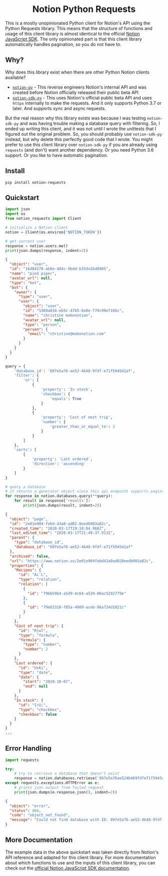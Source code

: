<h1 align="center">Notion Python Requests</h1>

This is a mostly unopinionated Python client for Notion's API using the Python Requests library. This means that the
structure of functions and usage of this client library is almost identical to the official
[Notion JavaScript SDK](https://developers.notion.com/reference/intro). The only opinionated part is that this client
library automatically handles pagination, so you do not have to.

## Why?
Why does this library exist when there are other Python Notion clients available?
- [`notion-py`](https://github.com/jamalex/notion-py) - This reverse engineers Notion's internal API and was created
    before Notion officially released their public beta API
- [`notion-sdk-py`](https://github.com/ramnes/notion-sdk-py) - This uses Notion's official public beta API and
    uses `httpx` internally to make the requests. And it only supports Python 3.7 or later. And supports sync and async
    requests.

But the real reason why this library exists was because I was testing `notion-sdk-py` and was having trouble making a
database query with filtering. So, I ended up writing this client, and it was not until I wrote the unittests that I
figured out the original problem. So, you should probably use `notion-sdk-py` instead, but why delete this perfectly
good code that I wrote. You might prefer to use this client library over `notion-sdk-py` if you are already using
`requests` (and don't) want another dependency. Or you need Python 3.6 support. Or you like to have automatic
pagination.

## Install

```shell
pip install notion-requests
```

## Quickstart

```python
import json
import os
from notion_requests import Client

# initialize a Notion client
notion = Client(os.environ['NOTION_TOKEN'])

# get current user
response = notion.users.me()
print(json.dumps(response, indent=2))
```

```json
{
  "object": "user",
  "id": "16d84278-ab0e-484c-9bdd-b35da3bd8905",
  "name": "pied piper",
  "avatar_url": null,
  "type": "bot",
  "bot": {
    "owner": {
      "type": "user",
      "user": {
        "object": "user",
        "id": "5389a034-eb5c-47b5-8a9e-f79c99ef166c",
        "name": "christine makenotion",
        "avatar_url": null,
        "type": "person",
        "person": {
          "email": "christine@makenotion.com"
        }
      }
    }
  }
}
```

```python
query = {
    'database_id': '897e5a76-ae52-4b48-9fdf-e71f5945d1af',
    'filter': {
        'or': [
            {
                'property': 'In stock',
                'checkbox': {
                    'equals': True
                }
            },
            {
                'property': 'Cost of next trip',
                'number': {
                    'greater_than_or_equal_to': 2
                }
            }
        ]
    },
    'sorts': [
        {
            'property': 'Last ordered',
            'direction': 'ascending'
        }
    ]
}

# query a database
# it returns a generator object since this api endpoint supports pagination
for response in notion.databases.query(**query):
    for result in response['results']:
        print(json.dumps(result, indent=2))
```

```json
{
  "object": "page",
  "id": "2e01e904-febd-43a0-ad02-8eedb903a82c",
  "created_time": "2020-03-17T19:10:04.968Z",
  "last_edited_time": "2020-03-17T21:49:37.913Z",
  "parent": {
    "type": "database_id",
    "database_id": "897e5a76-ae52-4b48-9fdf-e71f5945d1af"
  },
  "archived": false,
  "url": "https://www.notion.so/2e01e904febd43a0ad028eedb903a82c",
  "properties": {
    "Recipes": {
      "id": "Ai`L",
      "type": "relation",
      "relation": [
        {
          "id": "796659b4-a5d9-4c64-a539-06ac5292779e"
        },
        {
          "id": "79e63318-f85a-4909-aceb-96a724d1021c"
        }
      ]
    },
    "Cost of next trip": {
      "id": "R}wl",
      "type": "formula",
      "formula": {
        "type": "number",
        "number": 2
      }
    },
    "Last ordered": {
      "id": "UsKi",
      "type": "date",
      "date": {
        "start": "2020-10-07",
        "end": null
      }
    },
    "In stock": {
      "id": "{>U;",
      "type": "checkbox",
      "checkbox": false
    }
  }
}
...
```

## Error Handling
```python
import requests

try:
    # try to retrieve a database that doesn't exist
    response = notion.databases.retrieve('897e5a76ae524b489fdfe71f5945d1af')
except requests.exceptions.HTTPError as e:
    # prints json output from failed request
    print(json.dumps(e.response.json(), indent=2))
```

```json
{
  "object": "error",
  "status": 404,
  "code": "object_not_found",
  "message": "Could not find database with ID: 897e5a76-ae52-4b48-9fdf-e71f5945d1af."
}
```

## More Documentation
The example data in the above quickstart was taken directly from Notion's API reference and adapted for this client
library. For more documentation about which functions to use and the inputs of this client library, you can check out
the [official Notion JavaScript SDK documentation](https://developers.notion.com/reference/intro).
